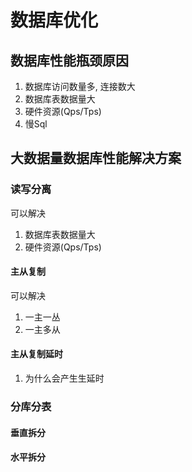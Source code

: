 # 数据库优化

## 数据库性能瓶颈原因

1. 数据库访问数量多, 连接数大
2. 数据库表数据量大
3. 硬件资源(Qps/Tps)
4. 慢Sql

## 大数据量数据库性能解决方案

### 读写分离

可以解决

   1. 数据库表数据量大
   2. 硬件资源(Qps/Tps)

#### 主从复制

可以解决

1. 一主一丛
2. 一主多从

#### 主从复制延时

1. 为什么会产生生延时

### 分库分表

#### 垂直拆分

#### 水平拆分